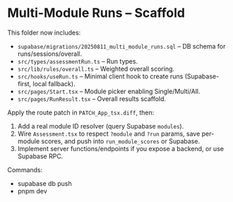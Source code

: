 # Multi-Module Runs – Scaffold
This folder now includes:
- `supabase/migrations/20250811_multi_module_runs.sql` – DB schema for runs/sessions/overall.
- `src/types/assessmentRun.ts` – Run types.
- `src/lib/rules/overall.ts` – Weighted overall scoring.
- `src/hooks/useRun.ts` – Minimal client hook to create runs (Supabase-first, local fallback).
- `src/pages/Start.tsx` – Module picker enabling Single/Multi/All.
- `src/pages/RunResult.tsx` – Overall results scaffold.

Apply the route patch in `PATCH_App_tsx.diff`, then:
1) Add a real module ID resolver (query Supabase `modules`).
2) Wire `Assessment.tsx` to respect `?module` and `?run` params, save per-module scores, and push into `run_module_scores` or Supabase.
3) Implement server functions/endpoints if you expose a backend, or use Supabase RPC.

Commands:
- supabase db push
- pnpm dev
